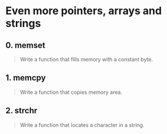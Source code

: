 # Even more pointers, arrays and strings

## 0. memset
> Write a function that fills memory with a constant byte.

## 1. memcpy
> Write a function that copies memory area.

## 2. strchr
> Write a function that locates a character in a string.
